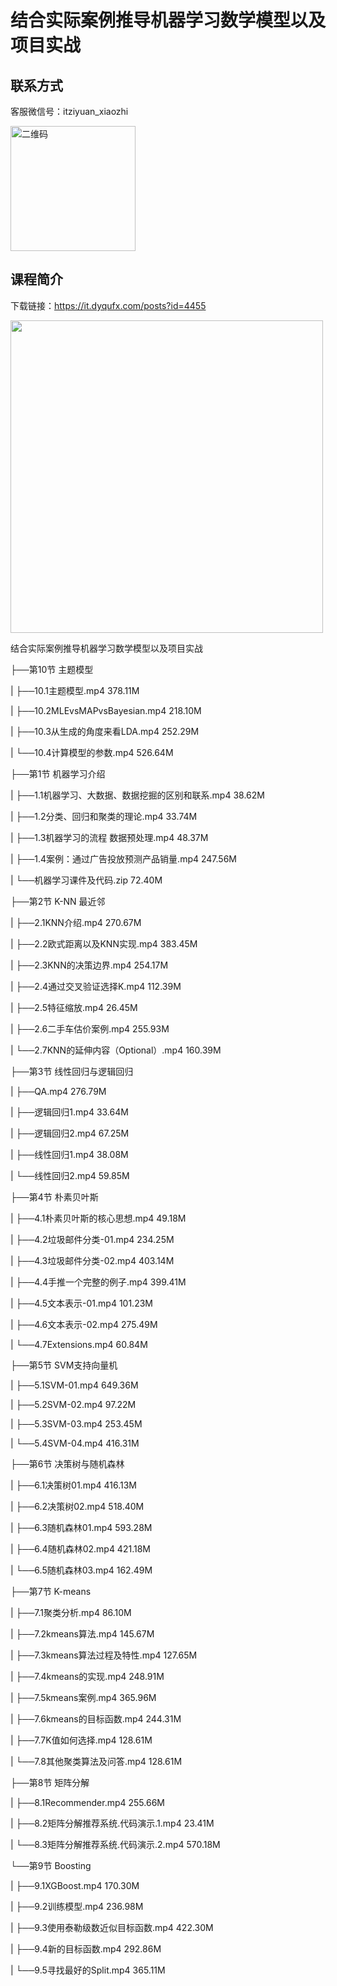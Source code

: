 # 结合实际案例推导机器学习数学模型以及项目实战

## 联系方式

客服微信号：itziyuan_xiaozhi

<img src="https://ziyuanyun.oss-cn-guangzhou.aliyuncs.com/common/20240614073449/666b82192834a.jpg" width="200" height="200" alt="二维码">

## 课程简介

下载链接：https://it.dyqufx.com/posts?id=4455

<img src="https://ziyuanyun.oss-cn-guangzhou.aliyuncs.com/yun/20240920073041/66ecb421e1ab3.jpg" width="500" alt="">

  

 结合实际案例推导机器学习数学模型以及项目实战

 ├──第10节 主题模型

 | ├──10.1主题模型.mp4 378.11M

 | ├──10.2MLEvsMAPvsBayesian.mp4 218.10M

 | ├──10.3从生成的角度来看LDA.mp4 252.29M

 | └──10.4计算模型的参数.mp4 526.64M

 ├──第1节 机器学习介绍

 | ├──1.1机器学习、大数据、数据挖掘的区别和联系.mp4 38.62M

 | ├──1.2分类、回归和聚类的理论.mp4 33.74M

 | ├──1.3机器学习的流程 数据预处理.mp4 48.37M

 | ├──1.4案例：通过广告投放预测产品销量.mp4 247.56M

 | └──机器学习课件及代码.zip 72.40M

 ├──第2节 K-NN 最近邻

 | ├──2.1KNN介绍.mp4 270.67M

 | ├──2.2欧式距离以及KNN实现.mp4 383.45M

 | ├──2.3KNN的决策边界.mp4 254.17M

 | ├──2.4通过交叉验证选择K.mp4 112.39M

 | ├──2.5特征缩放.mp4 26.45M

 | ├──2.6二手车估价案例.mp4 255.93M

 | └──2.7KNN的延伸内容（Optional）.mp4 160.39M

 ├──第3节 线性回归与逻辑回归

 | ├──QA.mp4 276.79M

 | ├──逻辑回归1.mp4 33.64M

 | ├──逻辑回归2.mp4 67.25M

 | ├──线性回归1.mp4 38.08M

 | └──线性回归2.mp4 59.85M

 ├──第4节 朴素贝叶斯

 | ├──4.1朴素贝叶斯的核心思想.mp4 49.18M

 | ├──4.2垃圾邮件分类-01.mp4 234.25M

 | ├──4.3垃圾邮件分类-02.mp4 403.14M

 | ├──4.4手推一个完整的例子.mp4 399.41M

 | ├──4.5文本表示-01.mp4 101.23M

 | ├──4.6文本表示-02.mp4 275.49M

 | └──4.7Extensions.mp4 60.84M

 ├──第5节 SVM支持向量机

 | ├──5.1SVM-01.mp4 649.36M

 | ├──5.2SVM-02.mp4 97.22M

 | ├──5.3SVM-03.mp4 253.45M

 | └──5.4SVM-04.mp4 416.31M

 ├──第6节 决策树与随机森林

 | ├──6.1决策树01.mp4 416.13M

 | ├──6.2决策树02.mp4 518.40M

 | ├──6.3随机森林01.mp4 593.28M

 | ├──6.4随机森林02.mp4 421.18M

 | └──6.5随机森林03.mp4 162.49M

 ├──第7节 K-means

 | ├──7.1聚类分析.mp4 86.10M

 | ├──7.2kmeans算法.mp4 145.67M

 | ├──7.3kmeans算法过程及特性.mp4 127.65M

 | ├──7.4kmeans的实现.mp4 248.91M

 | ├──7.5kmeans案例.mp4 365.96M

 | ├──7.6kmeans的目标函数.mp4 244.31M

 | ├──7.7K值如何选择.mp4 128.61M

 | └──7.8其他聚类算法及问答.mp4 128.61M

 ├──第8节 矩阵分解

 | ├──8.1Recommender.mp4 255.66M

 | ├──8.2矩阵分解推荐系统.代码演示.1.mp4 23.41M

 | └──8.3矩阵分解推荐系统.代码演示.2.mp4 570.18M

 └──第9节 Boosting

 | ├──9.1XGBoost.mp4 170.30M

 | ├──9.2训练模型.mp4 236.98M

 | ├──9.3使用泰勒级数近似目标函数.mp4 422.30M

 | ├──9.4新的目标函数.mp4 292.86M

 | └──9.5寻找最好的Split.mp4 365.11M

  